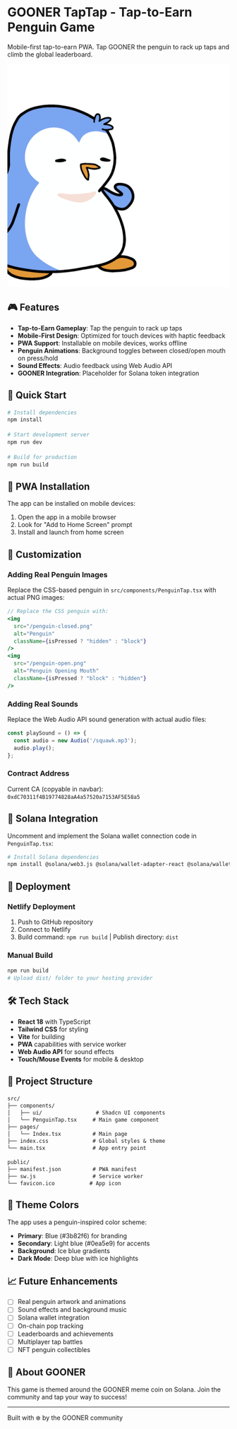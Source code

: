 # GOONER TapTap - Tap-to-Earn Penguin Game

Mobile-first tap-to-earn PWA. Tap GOONER the penguin to rack up taps and climb the global leaderboard.

![GOONER Preview](public/gooner-1.png)

## 🎮 Features

- **Tap-to-Earn Gameplay**: Tap the penguin to rack up taps
- **Mobile-First Design**: Optimized for touch devices with haptic feedback
- **PWA Support**: Installable on mobile devices, works offline
- **Penguin Animations**: Background toggles between closed/open mouth on press/hold
- **Sound Effects**: Audio feedback using Web Audio API
- **GOONER Integration**: Placeholder for Solana token integration

## 🚀 Quick Start

```bash
# Install dependencies
npm install

# Start development server
npm run dev

# Build for production
npm run build
```

## 📱 PWA Installation

The app can be installed on mobile devices:
1. Open the app in a mobile browser
2. Look for "Add to Home Screen" prompt
3. Install and launch from home screen

## 🎨 Customization

### Adding Real Penguin Images
Replace the CSS-based penguin in `src/components/PenguinTap.tsx` with actual PNG images:

```jsx
// Replace the CSS penguin with:
<img 
  src="/penguin-closed.png" 
  alt="Penguin" 
  className={isPressed ? "hidden" : "block"}
/>
<img 
  src="/penguin-open.png" 
  alt="Penguin Opening Mouth" 
  className={isPressed ? "block" : "hidden"}
/>
```

### Adding Real Sounds
Replace the Web Audio API sound generation with actual audio files:

```jsx
const playSound = () => {
  const audio = new Audio('/squawk.mp3');
  audio.play();
};
```

### Contract Address
Current CA (copyable in navbar): `0xdC70311f4B19774828aA4a57520a7153AF5E58a5`

## 🔗 Solana Integration

Uncomment and implement the Solana wallet connection code in `PenguinTap.tsx`:

```bash
# Install Solana dependencies
npm install @solana/web3.js @solana/wallet-adapter-react @solana/wallet-adapter-wallets
```

## 🎯 Deployment

### Netlify Deployment
1. Push to GitHub repository
2. Connect to Netlify
3. Build command: `npm run build` | Publish directory: `dist`

### Manual Build
```bash
npm run build
# Upload dist/ folder to your hosting provider
```

## 🛠️ Tech Stack

- **React 18** with TypeScript
- **Tailwind CSS** for styling
- **Vite** for building
- **PWA** capabilities with service worker
- **Web Audio API** for sound effects
- **Touch/Mouse Events** for mobile & desktop

## 📁 Project Structure

```
src/
├── components/
│   ├── ui/                 # Shadcn UI components
│   └── PenguinTap.tsx     # Main game component
├── pages/
│   └── Index.tsx          # Main page
├── index.css              # Global styles & theme
└── main.tsx               # App entry point

public/
├── manifest.json          # PWA manifest
├── sw.js                  # Service worker
└── favicon.ico           # App icon
```

## 🎨 Theme Colors

The app uses a penguin-inspired color scheme:
- **Primary**: Blue (#3b82f6) for branding
- **Secondary**: Light blue (#0ea5e9) for accents  
- **Background**: Ice blue gradients
- **Dark Mode**: Deep blue with ice highlights

## 📈 Future Enhancements

- [ ] Real penguin artwork and animations
- [ ] Sound effects and background music
- [ ] Solana wallet integration
- [ ] On-chain pop tracking
- [ ] Leaderboards and achievements
- [ ] Multiplayer tap battles
- [ ] NFT penguin collectibles

## 🐧 About GOONER

This game is themed around the GOONER meme coin on Solana. Join the community and tap your way to success!

---

Built with ❄️ by the GOONER community